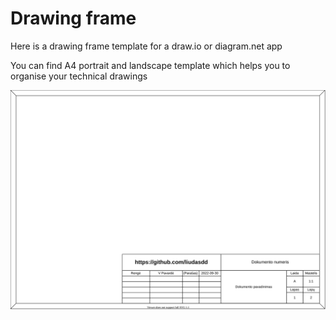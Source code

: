 # Drawing frame

Here is a drawing frame template for a draw.io or diagram.net app

You can find A4 portrait and landscape template which helps you to organise your technical drawings

![](drawing_frame.svg)
